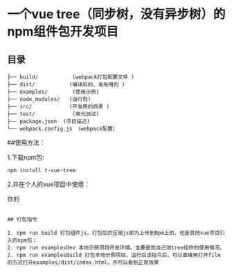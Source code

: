# 一个vue tree（同步树，没有异步树）的npm组件包开发项目


## 目录

```
├── build/           (webpack打包配置文件 )
├── dist/           (编译后的、发布用的 )
├── examples/        (使用示例)
├── node_modules/   (运行包)
├── src/            (开发用的目录 )
├── test/            (单元测试)
├── package.json  (项目描述)
└── webpack.config.js （webpack配置）
```

##使用方法：

1.下载npm包:

    npm install t-vue-tree

2.并在个人的vue项目中使用：

你的


```

## 打包指令

1. npm run build 打包组件js，打包后的压缩js即为上传到Npm上的，也是其他vue项目引入的npm包；
2. npm run examplesDev 本地示例项目开发环境。主要是我自己测tree组件的使用情况。
2. npm run examplesBuild 打包本地示例项目，运行后该指令后，可以直接用打开file的方式打开examples/dist/index.html，亦可以看到正常效果
